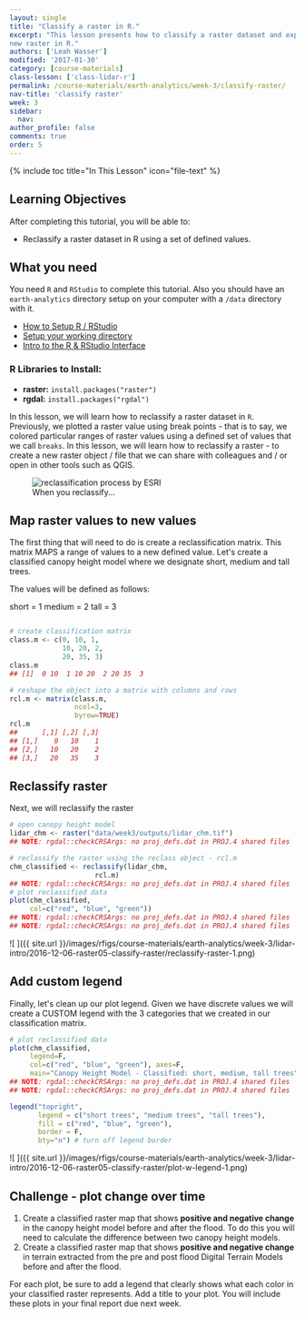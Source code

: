 ```yaml
---
layout: single
title: "Classify a raster in R."
excerpt: "This lesson presents how to classify a raster dataset and export it as a
new raster in R."
authors: ['Leah Wasser']
modified: '2017-01-30'
category: [course-materials]
class-lesson: ['class-lidar-r']
permalink: /course-materials/earth-analytics/week-3/classify-raster/
nav-title: 'classify raster'
week: 3
sidebar:
  nav:
author_profile: false
comments: true
order: 5
---
```


{% include toc title="In This Lesson" icon="file-text" %}

<div class='notice--success' markdown="1">

## <i class="fa fa-graduation-cap" aria-hidden="true"></i> Learning Objectives

After completing this tutorial, you will be able to:

* Reclassify a raster dataset in R using a set of defined values.

## <i class="fa fa-check-square-o fa-2" aria-hidden="true"></i> What you need

You need `R` and `RStudio` to complete this tutorial. Also you should have
an `earth-analytics` directory setup on your computer with a `/data`
directory with it.

* [How to Setup R / RStudio](/course-materials/earth-analytics/week-1/setup-r-rstudio/)
* [Setup your working directory](/course-materials/earth-analytics/week-1/setup-working-directory/)
* [Intro to the R & RStudio Interface](/course-materials/earth-analytics/week-1/intro-to-r-and-rstudio)

### R Libraries to Install:

* **raster:** `install.packages("raster")`
* **rgdal:** `install.packages("rgdal")`

</div>

In this lesson, we will learn how to reclassify a raster dataset in `R`. Previously,
we plotted a raster value using break points - that is to say, we colored particular
ranges of raster values using a defined set of values that we call `breaks`.
In this lesson, we will learn how to reclassify a raster - to create a new raster
object / file that we can share with colleagues and / or open in other tools such
as QGIS.

<figure>
<img src="http://resources.esri.com/help/9.3/arcgisdesktop/com/gp_toolref/geoprocessing_with_3d_analyst/Reclass_Reclass2.gif" alt="reclassification process by ESRI">
<figcaption>When you reclassify...
</figcaption>
</figure>

## Map raster values to new values

The first thing that will need to do is create a reclassification matrix. This
matrix MAPS a range of values to a new defined value. Let's create a classified
canopy height model where we designate short, medium and tall trees.

The values will be defined as follows:

short = 1
medium = 2
tall = 3



```r

# create classification matrix
class.m <- c(0, 10, 1,
             10, 20, 2,
             20, 35, 3)
class.m
## [1]  0 10  1 10 20  2 20 35  3

# reshape the object into a matrix with columns and rows
rcl.m <- matrix(class.m,
                ncol=3,
                byrow=TRUE)
rcl.m
##      [,1] [,2] [,3]
## [1,]    0   10    1
## [2,]   10   20    2
## [3,]   20   35    3
```

## Reclassify raster

Next, we will reclassify the raster


```r
# open canopy height model
lidar_chm <- raster("data/week3/outputs/lidar_chm.tif")
## NOTE: rgdal::checkCRSArgs: no proj_defs.dat in PROJ.4 shared files

# reclassify the raster using the reclass object - rcl.m
chm_classified <- reclassify(lidar_chm,
                     rcl.m)
## NOTE: rgdal::checkCRSArgs: no proj_defs.dat in PROJ.4 shared files
# plot reclassified data
plot(chm_classified,
     col=c("red", "blue", "green"))
## NOTE: rgdal::checkCRSArgs: no proj_defs.dat in PROJ.4 shared files
## NOTE: rgdal::checkCRSArgs: no proj_defs.dat in PROJ.4 shared files
```

![ ]({{ site.url }}/images/rfigs/course-materials/earth-analytics/week-3/lidar-intro/2016-12-06-raster05-classify-raster/reclassify-raster-1.png)


## Add custom legend

Finally, let's clean up our plot legend. Given we have discrete values we will
create a CUSTOM legend with the 3 categories that we created in our classification matrix.



```r
# plot reclassified data
plot(chm_classified, 
     legend=F,
     col=c("red", "blue", "green"), axes=F,
     main="Canopy Height Model - Classified: short, medium, tall trees")
## NOTE: rgdal::checkCRSArgs: no proj_defs.dat in PROJ.4 shared files
## NOTE: rgdal::checkCRSArgs: no proj_defs.dat in PROJ.4 shared files

legend("topright", 
       legend = c("short trees", "medium trees", "tall trees"), 
       fill = c("red", "blue", "green"),
       border = F, 
       bty="n") # turn off legend border
```

![ ]({{ site.url }}/images/rfigs/course-materials/earth-analytics/week-3/lidar-intro/2016-12-06-raster05-classify-raster/plot-w-legend-1.png)

<div class="notice--warning" markdown="1">

## <i class="fa fa-pencil-square-o" aria-hidden="true"></i> Challenge - plot change over time

1. Create a classified raster map that shows **positive and negative change** in the canopy height model before and after the flood. To do this you will need to calculate the difference
between two canopy height models. 
2. Create a classified raster map that shows **positive and negative change** in terrain extracted from the pre and post flood Digital Terrain Models 
before and after the flood.

For each plot, be sure to add a legend that clearly shows what each color in your 
classified raster represents. Add a title to your plot. You will include these plots
in your final report due next week. 

</div>
